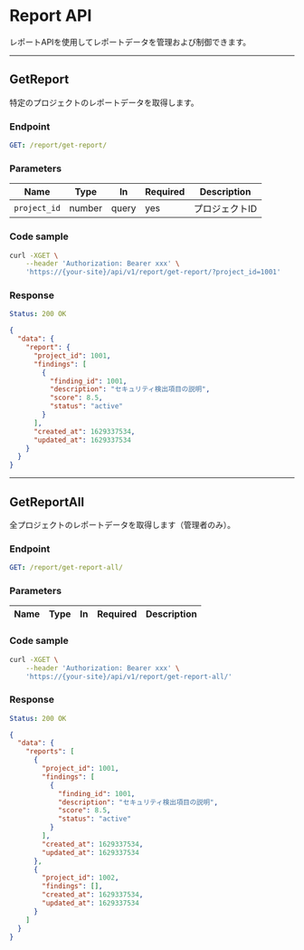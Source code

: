 # Report API

レポートAPIを使用してレポートデータを管理および制御できます。

---

## GetReport

特定のプロジェクトのレポートデータを取得します。

### Endpoint

```yaml
GET: /report/get-report/
```

### Parameters

| Name           | Type   | In    | Required | Description |
| -------------- | ------ | ----- | -------- | ----------- |
| `project_id` | number | query | yes | プロジェクトID |

### Code sample

```bash
curl -XGET \
    --header 'Authorization: Bearer xxx' \
    'https://{your-site}/api/v1/report/get-report/?project_id=1001'
```

### Response

```yaml
Status: 200 OK
```

```json
{
  "data": {
    "report": {
      "project_id": 1001,
      "findings": [
        {
          "finding_id": 1001,
          "description": "セキュリティ検出項目の説明",
          "score": 8.5,
          "status": "active"
        }
      ],
      "created_at": 1629337534,
      "updated_at": 1629337534
    }
  }
}
```

---

## GetReportAll

全プロジェクトのレポートデータを取得します（管理者のみ）。

### Endpoint

```yaml
GET: /report/get-report-all/
```

### Parameters

| Name           | Type   | In    | Required | Description |
| -------------- | ------ | ----- | -------- | ----------- |

### Code sample

```bash
curl -XGET \
    --header 'Authorization: Bearer xxx' \
    'https://{your-site}/api/v1/report/get-report-all/'
```

### Response

```yaml
Status: 200 OK
```

```json
{
  "data": {
    "reports": [
      {
        "project_id": 1001,
        "findings": [
          {
            "finding_id": 1001,
            "description": "セキュリティ検出項目の説明",
            "score": 8.5,
            "status": "active"
          }
        ],
        "created_at": 1629337534,
        "updated_at": 1629337534
      },
      {
        "project_id": 1002,
        "findings": [],
        "created_at": 1629337534,
        "updated_at": 1629337534
      }
    ]
  }
}
```
